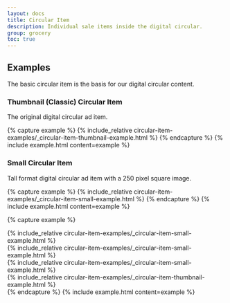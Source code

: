 ```yaml
---
layout: docs
title: Circular Item
description: Individual sale items inside the digital circular.
group: grocery
toc: true
---
```


## Examples

The basic circular item is the basis for our digital circular content. 

### Thumbnail (Classic) Circular Item 

The original digital circular ad item.

{% capture example %}
{% include_relative circular-item-examples/_circular-item-thumbnail-example.html %}
{% endcapture %}
{% include example.html content=example %} 

### Small Circular Item 

Tall format digital circular ad item with a 250 pixel square image.

{% capture example %}
{% include_relative circular-item-examples/_circular-item-small-example.html %}
{% endcapture %}
{% include example.html content=example %}


{% capture example %}
<div class="row">
  <div class="col">
    {% include_relative circular-item-examples/_circular-item-small-example.html %}
  </div>
  <div class="col">
    {% include_relative circular-item-examples/_circular-item-small-example.html %}
  </div>
  <div class="col">
    {% include_relative circular-item-examples/_circular-item-small-example.html %}
  </div>
  <div class="col">
    {% include_relative circular-item-examples/_circular-item-thumbnail-example.html %}
  </div>
</div>
{% endcapture %}
{% include example.html content=example %}

